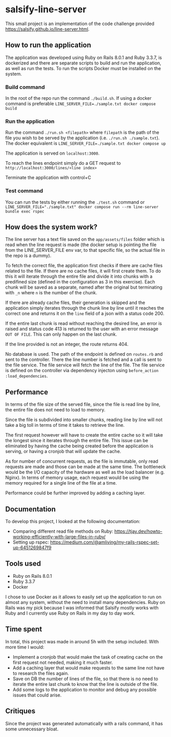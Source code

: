 # salsify-line-server

This small project is an implementation of the code challenge provided https://salsify.github.io/line-server.html.

## How to run the application

The application was developed using Ruby on Rails 8.0.1 and Ruby 3.3.7, is dockerized and there are separate scripts to build and run the application, as well as run the tests. To run the scripts Docker must be installed on the system. 

### Build command
In the root of the repo run the command `./build.sh`.
If using a docker command is preferable `LINE_SERVER_FILE=./sample.txt docker compose build`

### Run the application
Run the command `./run.sh <filepath>` where `filepath` is the path of the file you wish to be served by the application (i.e. `./run.sh ./sample.txt`).
The docker equivalent is `LINE_SERVER_FILE=./sample.txt docker compose up`

The application is served on `localhost:3000`. 

To reach the lines endpoint simply do a GET request to 
`http://localhost:3000/lines/<line index>` 

Terminate the application with control+C

### Test command
You can run the tests by either running the `./test.sh` command or `LINE_SERVER_FILE="./sample.txt" docker compose run --rm line-server bundle exec rspec`

## How does the system work?

The line server has a text file saved on the `app/assets/files` folder which is read when the line request is made (the docker setup is pointing the file from the LINE_SERVER_FILE env var, to that specific file, so the actual file in the repo is a dummy).

To fetch the correct file, the application first checks if there are cache files related to the file. If there are no cache files, it will first create them. To do this it will iterate through the entire file and divide it into chunks with a predifined size (defined in the configuration as 3 in this exercise). Each chunk will be saved as a separate, named after the original but terminating with `_n` where `n` is the number of the chunk.

If there are already cache files, their generation is skipped and the application simply iterates through the chunk line by line until it reaches the correct one and returns it on the `line` field of a json with a status code 200.

If the entire last chunk is read without reaching the desired line, an error is raised and status code 413 is returned to the user with an error message `OUT OF FILE`. This can only happen on the last chunk.

If the line provided is not an integer, the route returns 404.

No database is used. The path of the endpoint is defined on `routes.rb` and sent to the controller. There the line number is fetched and a call is sent to the file service. The file service will fetch the line of the file. The file service is defined on the controller via dependency injecton using `before_action :load_dependencies`.

## Performance

In terms of the file size of the served file, since the file is read line by line, the entire file does not need to load to memory.

Since the file is subdivided into smaller chunks, reading line by line will not take a big toll in terms of time it takes to retrieve the line.

The first request however will have to create the entire cache so it will take the longest since it iterates through the entire file. This issue can be eliminated by having the cache being created before the application is serving, or having a cronjob that will update the cache.

As for number of concurrent requests, as the file is immutable, only read requests are made and those can be made at the same time.
The bottleneck would be the I/O capacity of the hardware as well as the load balancer (e.g. Nginx). In terms of memory usage, each request would be using the memory required for a single line of the file at a time.

Performance could be further improved by adding a caching layer.

## Documentation

To develop this project, I looked at the following documentation:
- Comparing different read file methods on Ruby: https://tjay.dev/howto-working-efficiently-with-large-files-in-ruby/
- Setting up rspec: https://medium.com/@amliving/my-rails-rspec-set-up-6451269847f9

## Tools used

- Ruby on Rails 8.0.1
- Ruby 3.3.7
- Docker

I chose to use Docker as it allows to easily set up the application to run on almost any system, without the need to install many dependencies. Ruby on Rails was my pick because I was informed that Salsify mostly works with Ruby and I currently use Ruby on Rails in my day to day work.

## Time spent

In total, this project was made in around 5h with the setup included. With more time I would:
- Implement a cronjob that would make the task of creating cache on the first request not needed, making it much faster.
- Add a caching layer that would make requests to the same line not have to research the files again. 
- Save on DB the number of lines of the file, so that there is no need to iterate the entire last chunk to know that the line is outside of the file.
- Add some logs to the application to monitor and debug any possible issues that could arise.

## Critiques

Since the project was generated automatically with a rails command, it has some unnecessary bloat.